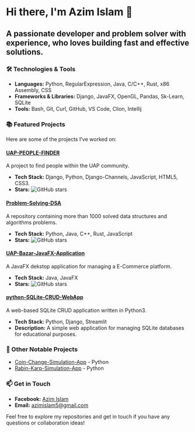 # Hi there, I'm Azim Islam 👋

## A passionate developer and problem solver with experience, who loves building fast and effective solutions.

### 🛠️ Technologies & Tools

- **Languages:** Python, RegularExpression, Java, C/C++, Rust, x86 Assembly, CSS
- **Frameworks & Libraries:** Django, JavaFX, OpenGL, Pandas, Sk-Learn, SQLite
- **Tools:** Bash, Git, Curl, GitHub, VS Code, Clion, Intellij

### 📚 Featured Projects

Here are some of the projects I've worked on:

#### [UAP-PEOPLE-FINDER](https://github.com/UAP-PEOPLE-FINDER/UAP-PEOPLE-FINDER)
A project to find people within the UAP community.
- **Tech Stack:** Django, Python, Django-Channels, JavaScript, HTML5, CSS3.
- **Stars:** ![GitHub stars](https://img.shields.io/github/stars/UAP-PEOPLE-FINDER/UAP-PEOPLE-FINDER?style=social)

#### [Problem-Solving-DSA](https://github.com/Azim-Islam/Problem-Solving-DSA)
A repository containing more than 1000 solved data structures and algorithms problems.
- **Tech Stack:** Python, Java, C++, Rust, JavaScript
- **Stars:** ![GitHub stars](https://img.shields.io/github/stars/Azim-Islam/Problem-Solving-DSA?style=social)

#### [UAP-Bazar-JavaFX-Application](https://github.com/Azim-Islam/UAP-Bazar-JavaFX-Application)
A JavaFX dekstop application for managing a E-Commerce platform.
- **Tech Stack:** Java, JavaFX
- **Stars:** ![GitHub stars](https://img.shields.io/github/stars/Azim-Islam/UAP-Bazar-JavaFX-Application?style=social)

#### [python-SQLite-CRUD-WebApp](https://github.com/Azim-Islam/python-SQLite-CRUD-WebApp)
A web-based SQLite CRUD application written in Python3.
- **Tech Stack:** Python, Django, Streamlit
- **Description:** A simple web application for managing SQLite databases for educational purposes.

### 🌟 Other Notable Projects

- [Coin-Change-Simulation-App](https://github.com/Azim-Islam/Coin-Change-Simulation-App) - Python
- [Rabin-Karp-Simulation-App](https://github.com/Azim-Islam/Rabin-Karp-Simulation-App) - Python


### 📫 Get in Touch

- **Facebook:** [Azim Islam](https://www.facebook.com/ANHW.ogg/)
- **Email:** azimislam5@gmail.com


Feel free to explore my repositories and get in touch if you have any questions or collaboration ideas!
